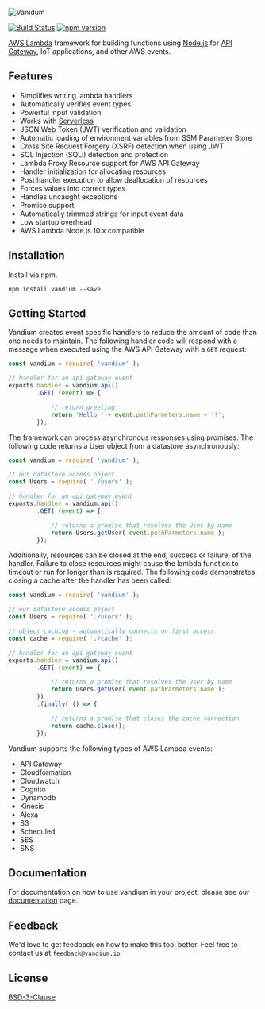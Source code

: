 ![Vanidum](docs/vandium.png)

[![Build Status](https://travis-ci.org/vandium-io/vandium-node.svg?branch=master)](https://travis-ci.org/vandium-io/vandium-node)
[![npm version](https://badge.fury.io/js/vandium.svg)](https://badge.fury.io/js/vandium)

[AWS Lambda](https://aws.amazon.com/lambda/details) framework for building functions using [Node.js](https://nodejs.org) for
[API Gateway](https://aws.amazon.com/api-gateway), IoT applications, and other AWS events.


## Features
* Simplifies writing lambda handlers
* Automatically verifies event types
* Powerful input validation
* Works with [Serverless](https://serverless.com/)
* JSON Web Token (JWT) verification and validation
* Automatic loading of environment variables from SSM Parameter Store
* Cross Site Request Forgery (XSRF) detection when using JWT
* SQL Injection (SQLi) detection and protection
* Lambda Proxy Resource support for AWS API Gateway
* Handler initialization for allocating resources
* Post handler execution to allow deallocation of resources
* Forces values into correct types
* Handles uncaught exceptions
* Promise support
* Automatically trimmed strings for input event data
* Low startup overhead
* AWS Lambda Node.js 10.x compatible


## Installation
Install via npm.

	npm install vandium --save

## Getting Started

Vandium creates event specific handlers to reduce the amount of code than one
needs to maintain. The following handler code will respond with a message when
executed using the AWS API Gateway with a `GET` request:

```js
const vandium = require( 'vandium' );

// handler for an api gateway event
exports.handler = vandium.api()
		.GET( (event) => {

			// return greeting
			return 'Hello ' + event.pathParmeters.name + '!';
		});
```

The framework can process asynchronous responses using promises. The following
code returns a User object from a datastore asynchronously:

```js
const vandium = require( 'vandium' );

// our datastore access object
const Users = require( './users' );

// handler for an api gateway event
exports.handler = vandium.api()
		.GET( (event) => {

			// returns a promise that resolves the User by name
			return Users.getUser( event.pathParmeters.name );
		});
```

Additionally, resources can be closed at the end, success or failure, of the
handler. Failure to close resources might cause the lambda function to timeout
or run for longer than is required. The following code demonstrates closing a
cache after the handler has been called:

```js
const vandium = require( 'vandium' );

// our datastore access object
const Users = require( './users' );

// object caching - automatically connects on first access
const cache = require( './cache' );

// handler for an api gateway event
exports.handler = vandium.api()
		.GET( (event) => {

			// returns a promise that resolves the User by name
			return Users.getUser( event.pathParmeters.name );
		})
		.finally( () => {

			// returns a promise that closes the cache connection
			return cache.close();
		});
```

Vandium supports the following types of AWS Lambda events:

- API Gateway
- Cloudformation
- Cloudwatch
- Cognito
- Dynamodb
- Kinesis
- Alexa
- S3
- Scheduled
- SES
- SNS

## Documentation

For documentation on how to use vandium in your project, please see our [documentation](docs) page.

## Feedback

We'd love to get feedback on how to make this tool better. Feel free to contact us at `feedback@vandium.io`

## License

[BSD-3-Clause](https://en.wikipedia.org/wiki/BSD_licenses)
